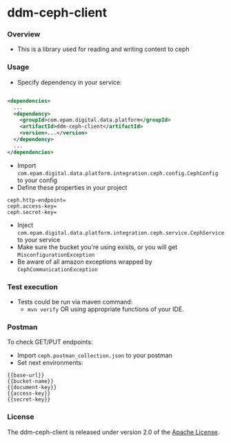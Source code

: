 # ddm-ceph-client

### Overview

* This is a library used for reading and writing content to ceph

### Usage

- Specify dependency in your service:

```xml

<dependencies>
  ...
  <dependency>
    <groupId>com.epam.digital.data.platform</groupId>
    <artifactId>ddm-ceph-client</artifactId>
    <version>...</version>
  </dependency>
  ...
</dependencies>
```

- Import `com.epam.digital.data.platform.integration.ceph.config.CephConfig` to your config
- Define these properties in your project 
```properties
ceph.http-endpoint=
ceph.access-key=
ceph.secret-key=
```
- Inject `com.epam.digital.data.platform.integration.ceph.service.CephService` to your service
- Make sure the bucket you're using exists, or you will get `MisconfigurationException`
- Be aware of all amazon exceptions wrapped by `CephCommunicationException`

### Test execution

* Tests could be run via maven command:
  * `mvn verify` OR using appropriate functions of your IDE.
  
### Postman
 To check GET/PUT endpoints:
- Import `ceph.postman_collection.json` to your postman
- Set next environments:
```
{{base-url}}
{{bucket-name}}
{{document-key}}
{{access-key}}
{{secret-key}}
```

### License

The ddm-ceph-client is released under version 2.0 of
the [Apache License](https://www.apache.org/licenses/LICENSE-2.0).